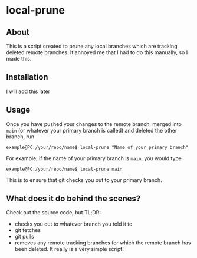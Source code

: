 # local-prune
## About
This is a script created to prune any local branches which are tracking deleted remote branches. It annoyed me that I had to do this manually, so I made this.
## Installation
I will add this later
## Usage
Once you have pushed your changes to the remote branch, merged into `main` (or whatever your primary branch is called) and deleted the other branch, run
```
example@PC:/your/repo/name$ local-prune "Name of your primary branch"
```
For example, if the name of your primary branch is `main`, you would type
```
example@PC:/your/repo/name$ local-prune main
```
This is to ensure that git checks you out to your primary branch.
## What does it do behind the scenes?
Check out the source code, but TL;DR:
- checks you out to whatever branch you told it to
- git fetches
- git pulls
- removes any remote tracking branches for which the remote branch has been deleted.
It really is a very simple script!
